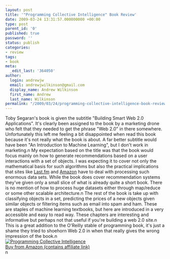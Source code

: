 ```yaml
---
layout: post
title: '"Programming Collective Intelligence" Book Review'
date: 2009-03-24 13:31:57.000000000 +00:00
type: post
parent_id: '0'
published: true
password: ''
status: publish
categories:
- review
tags:
- book
meta:
  _edit_last: '364050'
author:
  login: andrewjw
  email: andrewjwilkinson@gmail.com
  display_name: Andrew Wilkinson
  first_name: Andrew
  last_name: Wilkinson
permalink: "/2009/03/24/programming-collective-intelligence-book-review/"
---
```

Toby Segaran's book is given the subtitle "Building Smart Web 2.0 Applications". It's clearly been assigned to the book by a marketing drone who felt that they needed to get the phrase "Web 2.0" in there somewhere. Unfortunately this left me feeling a bit disappointed when read this book because it's not really what the book is about. A far better subtitle would have been "An Introduction to Machine Learning", but I don't work in marketing.n
My expectation based on the title was that the book would focus mainly on how to generate recommendations based on a user interactions with a set of objects. I was expecting it to cover not only the mathematical basis for such algorithms but also the practical implications that sites like <a href="http://www.last.fm">Last.fm</a> and <a href="http://www.amazon.co.uk">Amazon</a> have to deal with processing such enormous data sets. While the book does cover recommendation systems they've given only a small slice of what is already quite a short book. There is no mention of how to process huge datasets either through map/reduce or some other scalable architecture.n
The rest of the book is take up with classifying objects in a set, predicting the prices of a new objects given similar objects or filtering items such as email into spam and ham. These are staples of machine learning textbooks, but here are introduced in a very accessible and easy to read way. These chapters are interesting and informative but perhaps not that useful if you're building a web 2.0 site.n
This is a great addition to the O'Reilly stable of programming book, it's just a shame they tried to shoehorn Web 2.0 in when that really gives the wrong impression of the book.n
<a target="_blank" href="http://www.amazon.co.uk/dp/0596529325?tag=indiegicouk-21&amp;camp=2902&amp;creative=19466&amp;linkCode=as4&amp;creativeASIN=0596529325&amp;adid=0V1XPRRVPPKW0FXTBQNB&amp;"><br />
<img src="{{ site.baseurl }}/assets/511EpRYq8gL._SL110_.jpg" alt="Programming Collective Intelligence" /><br />
Buy from Amazon (contains affiliate link)<br />
</a>n

